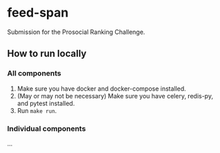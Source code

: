 # feed-span

Submission for the Prosocial Ranking Challenge.

## How to run locally

### All components

1. Make sure you have docker and docker-compose installed.
2. (May or may not be necessary) Make sure you have celery, redis-py, and pytest installed.
3. Run `make run`.

### Individual components

...